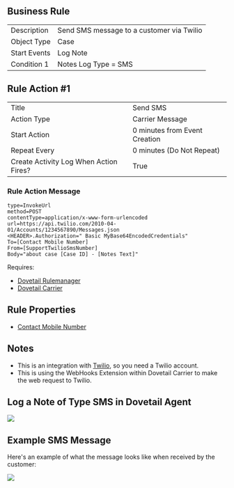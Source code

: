 ## Business Rule

|  |  |
| ------------- | ------------- |
| Description  |Send SMS message to a customer via Twilio |
| Object Type  | Case|
| Start Events| Log Note
| Condition 1 | Notes Log Type = SMS

## Rule Action #1
|  |  |
| ------------- | ------------- |
| Title	| Send SMS
| Action Type	| Carrier Message
| Start Action	| 0 minutes from Event Creation
| Repeat Every	| 0 minutes (Do Not Repeat)
| Create Activity Log When Action Fires?	| True

### Rule Action Message	
```
type=InvokeUrl
method=POST
contentType=application/x-www-form-urlencoded
url=https://api.twilio.com/2010-04-01/Accounts/1234567890/Messages.json
<HEADER>.Authorization=" Basic MyBase64EncodedCredentials"
To=[Contact Mobile Number]
From=[SupportTwilioSmsNumber]
Body="about case [Case ID] - [Notes Text]"
```

Requires:
* [Dovetail Rulemanager](https://support.dovetailsoftware.com/selfservice/products/show/RuleManager)
* [Dovetail Carrier](https://support.dovetailsoftware.com/selfservice/products/show/Dovetail%20Carrier)

## Rule Properties
* [Contact Mobile Number](https://github.com/gsherman/BusinessRuleRecipes/wiki/Contact-Mobile-Number-Rule-Property)

## Notes
* This is an integration with [Twilio](https://twilio.com/), so you need a Twilio account.
* This is using the WebHooks Extension within Dovetail Carrier to make the web request to Twilio.

## Log a Note of Type SMS in Dovetail Agent

![](https://d26dzxoao6i3hh.cloudfront.net/items/013o0D193m1n0Y292h3n/LogNote.png)

## Example SMS Message
Here's an example of what the message looks like when received by the customer:

![](https://d26dzxoao6i3hh.cloudfront.net/items/0L1l0z313G36152i2x1t/sms.png)


